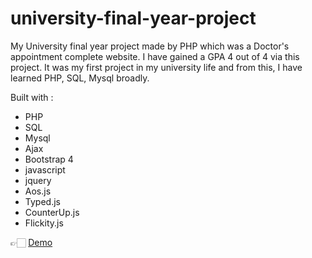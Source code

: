# university-final-year-project
My University final year project made by PHP which was a Doctor's appointment complete website. I have gained a GPA 4 out of 4 via this project. It was my first project in my university life and from this, I have learned PHP, SQL, Mysql broadly.

Built with :
- PHP
- SQL
- Mysql
- Ajax
- Bootstrap 4
- javascript
- jquery
- Aos.js
- Typed.js
- CounterUp.js
- Flickity.js

👉🏻 [Demo](https://shohan-ch.github.io/university-final-year-project/)
